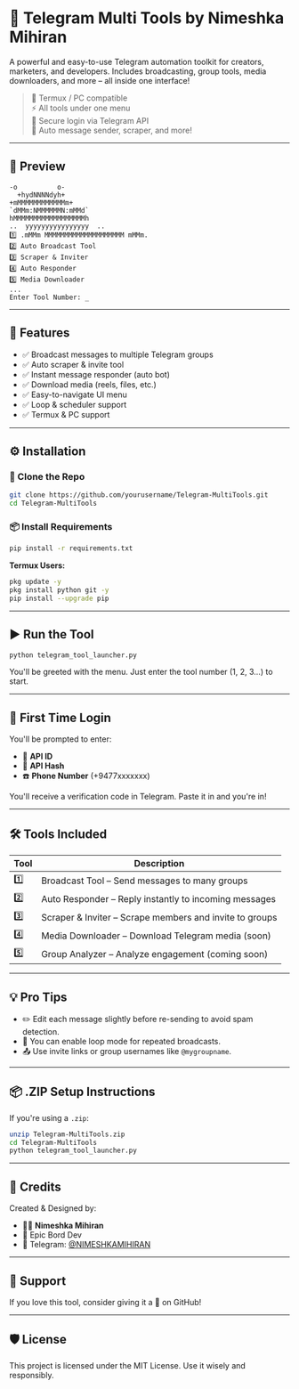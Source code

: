 
# 🚀 Telegram Multi Tools by Nimeshka Mihiran

A powerful and easy-to-use Telegram automation toolkit for creators, marketers, and developers. Includes broadcasting, group tools, media downloaders, and more – all inside one interface!  

> 🎯 Termux / PC compatible  
> ⚡ All tools under one menu  
> 🔐 Secure login via Telegram API  
> 🧰 Auto message sender, scraper, and more!

---

## 📸 Preview

```
-o          o-            
  +hydNNNNdyh+             
+mMMMMMMMMMMMMm+           
`dMMm:NMMMMMMN:mMMd`         
hMMMMMMMMMMMMMMMMMMh         
..  yyyyyyyyyyyyyyyy  ..     
1️⃣ .mMMm MMMMMMMMMMMMMMMMMMMM mMMm.
2️⃣ Auto Broadcast Tool
3️⃣ Scraper & Inviter
4️⃣ Auto Responder
5️⃣ Media Downloader
...
Enter Tool Number: _
```

---

## 🧠 Features

- ✅ Broadcast messages to multiple Telegram groups
- ✅ Auto scraper & invite tool
- ✅ Instant message responder (auto bot)
- ✅ Download media (reels, files, etc.)
- ✅ Easy-to-navigate UI menu
- ✅ Loop & scheduler support
- ✅ Termux & PC support

---

## ⚙️ Installation

### 🔽 Clone the Repo

```bash
git clone https://github.com/yourusername/Telegram-MultiTools.git
cd Telegram-MultiTools
```

### 📦 Install Requirements

```bash
pip install -r requirements.txt
```

**Termux Users:**

```bash
pkg update -y
pkg install python git -y
pip install --upgrade pip
```

---

## ▶️ Run the Tool

```bash
python telegram_tool_launcher.py
```

You'll be greeted with the menu. Just enter the tool number (1, 2, 3…) to start.

---

## 🔐 First Time Login

You'll be prompted to enter:

- 📲 **API ID**
- 🔑 **API Hash**
- ☎️ **Phone Number** (+9477xxxxxxx)

You'll receive a verification code in Telegram. Paste it in and you're in!

---

## 🛠️ Tools Included

| Tool | Description |
|------|-------------|
| 1️⃣  | Broadcast Tool – Send messages to many groups |
| 2️⃣  | Auto Responder – Reply instantly to incoming messages |
| 3️⃣  | Scraper & Inviter – Scrape members and invite to groups |
| 4️⃣  | Media Downloader – Download Telegram media (soon) |
| 5️⃣  | Group Analyzer – Analyze engagement (coming soon) |

---

## 💡 Pro Tips

- ✏️ Edit each message slightly before re-sending to avoid spam detection.
- 🔁 You can enable loop mode for repeated broadcasts.
- 📤 Use invite links or group usernames like `@mygroupname`.

---

## 📦 .ZIP Setup Instructions

If you're using a `.zip`:

```bash
unzip Telegram-MultiTools.zip
cd Telegram-MultiTools
python telegram_tool_launcher.py
```

---

## 📸 Credits

Created & Designed by:

- 👨‍💻 **Nimeshka Mihiran**  
- 🎨 Epic Bord Dev  
- 🔗 Telegram: [@NIMESHKAMIHIRAN](https://t.me/@kindofkingg)

---

## 💖 Support

If you love this tool, consider giving it a 🌟 on GitHub!

---

## 🛡️ License

This project is licensed under the MIT License. Use it wisely and responsibly.
